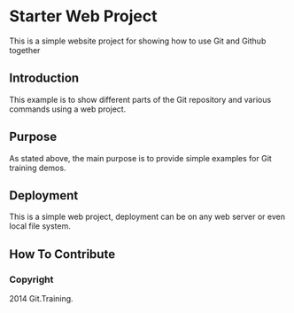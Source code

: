 # Starter Web Project

This is a simple website project for 
showing how to use Git and Github together

## Introduction

This example is to show different parts of the Git repository and various
commands using a web project.

## Purpose

As stated above, the main purpose is to
provide simple examples for Git training
demos.

## Deployment

This is a simple web project, deployment
can be on any web server or even local
file system.

## How To Contribute

### Copyright

2014 Git.Training.